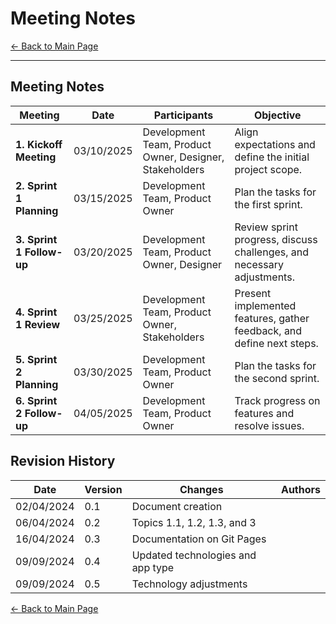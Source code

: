 # Meeting Notes

[← Back to Main Page](../../index.md)

---

## **Meeting Notes**

| **Meeting**               | **Date** | **Participants**                                  | **Objective**                                                    |
| ------------------------------- | -------------- | ------------------------------------------------------- | ---------------------------------------------------------------------- |
| **1. Kickoff Meeting**    | 03/10/2025     | Development Team, Product Owner, Designer, Stakeholders | Align expectations and define the initial project scope.               |
| **2. Sprint 1 Planning**  | 03/15/2025     | Development Team, Product Owner                         | Plan the tasks for the first sprint.                                   |
| **3. Sprint 1 Follow-up** | 03/20/2025     | Development Team, Product Owner, Designer               | Review sprint progress, discuss challenges, and necessary adjustments. |
| **4. Sprint 1 Review**    | 03/25/2025     | Development Team, Product Owner, Stakeholders           | Present implemented features, gather feedback, and define next steps.  |
| **5. Sprint 2 Planning**  | 03/30/2025     | Development Team, Product Owner                         | Plan the tasks for the second sprint.                                  |
| **6. Sprint 2 Follow-up** | 04/05/2025     | Development Team, Product Owner                         | Track progress on features and resolve issues.                         |

## **Revision History**

| Date       | Version | Changes                           | Authors |
| ---------- | ------- | --------------------------------- | ------- |
| 02/04/2024 | 0.1     | Document creation                 |         |
| 06/04/2024 | 0.2     | Topics 1.1, 1.2, 1.3, and 3       |         |
| 16/04/2024 | 0.3     | Documentation on Git Pages        |         |
| 09/09/2024 | 0.4     | Updated technologies and app type |         |
| 09/09/2024 | 0.5     | Technology adjustments            |         |

[← Back to Main Page](../../index.md)
